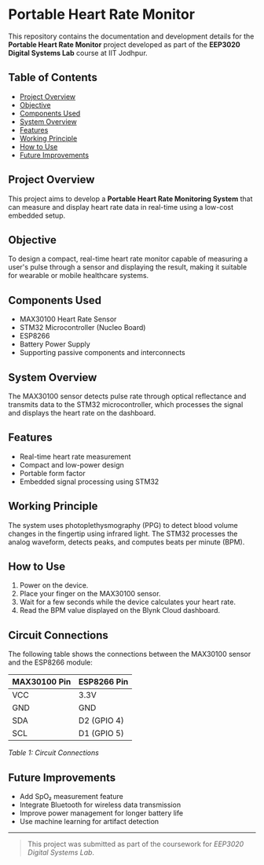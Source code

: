 # Portable Heart Rate Monitor

This repository contains the documentation and development details for the **Portable Heart Rate Monitor** project developed as part of the **EEP3020 Digital Systems Lab** course at IIT Jodhpur.

## Table of Contents

- [Project Overview](#project-overview)
- [Objective](#objective)
- [Components Used](#components-used)
- [System Overview](#system-overview)
- [Features](#features)
- [Working Principle](#working-principle)
- [How to Use](#how-to-use)
- [Future Improvements](#future-improvements)

## Project Overview

This project aims to develop a **Portable Heart Rate Monitoring System** that can measure and display heart rate data in real-time using a low-cost embedded setup.

## Objective

To design a compact, real-time heart rate monitor capable of measuring a user's pulse through a sensor and displaying the result, making it suitable for wearable or mobile healthcare systems.

## Components Used

- MAX30100 Heart Rate Sensor
- STM32 Microcontroller (Nucleo Board)
- ESP8266
- Battery Power Supply
- Supporting passive components and interconnects

## System Overview

The MAX30100 sensor detects pulse rate through optical reflectance and transmits data to the STM32 microcontroller, which processes the signal and displays the heart rate on the dashboard.

## Features

- Real-time heart rate measurement
- Compact and low-power design
- Portable form factor
- Embedded signal processing using STM32

## Working Principle

The system uses photoplethysmography (PPG) to detect blood volume changes in the fingertip using infrared light. The STM32 processes the analog waveform, detects peaks, and computes beats per minute (BPM).

## How to Use

1. Power on the device.
2. Place your finger on the MAX30100 sensor.
3. Wait for a few seconds while the device calculates your heart rate.
4. Read the BPM value displayed on the Blynk Cloud dashboard.

## Circuit Connections

The following table shows the connections between the MAX30100 sensor and the ESP8266 module:

| MAX30100 Pin | ESP8266 Pin   |
|--------------|---------------|
| VCC          | 3.3V          |
| GND          | GND           |
| SDA          | D2 (GPIO 4)   |
| SCL          | D1 (GPIO 5)   |

*Table 1: Circuit Connections*


## Future Improvements

- Add SpO₂ measurement feature
- Integrate Bluetooth for wireless data transmission
- Improve power management for longer battery life
- Use machine learning for artifact detection

---

> This project was submitted as part of the coursework for *EEP3020 Digital Systems Lab*.
